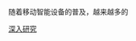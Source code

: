 随着移动智能设备的普及，越来越多的










[深入研究](https://shichaog1.gitbooks.io/hand-book-of-speech-enhancement-and-recognition/content/chapter1.html)
